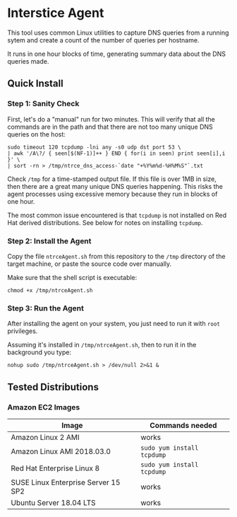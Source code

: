 Interstice Agent
================

This tool uses common Linux utilities to capture DNS queries from a
running sytem and create a count of the number of queries per hostname.

It runs in one hour blocks of time, generating summary data about the
DNS queries made.

## Quick Install

### Step 1: Sanity Check

First, let's do a "manual" run for two minutes. This will verify that
all the commands are in the path and that there are not too many unique
DNS queries on the host:

```
sudo timeout 120 tcpdump -lni any -s0 udp dst port 53 \
| awk '/A\?/ { seen[$(NF-1)]++ } END { for(i in seen) print seen[i],i }' \
| sort -rn > /tmp/ntrce_dns_access-`date "+%Y%m%d-%H%M%S"`.txt
```

Check `/tmp` for a time-stamped output file.  If this file is over 1MB
in size, then there are a great many unique DNS queries happening.
This risks the agent processes using excessive memory because they run
in blocks of one hour.

The most common issue encountered is that `tcpdump` is not installed on Red Hat
derived distributions. See below for notes on installing `tcpdump`.

### Step 2: Install the Agent

Copy the file `ntrceAgent.sh` from this repository to the `/tmp` directory
of the target machine, or paste the source code over manually.

Make sure that the shell script is executable:
```
chmod +x /tmp/ntrceAgent.sh
```


### Step 3: Run the Agent

After installing the agent on your system, you just need to run it with
`root` privileges.

Assuming it's installed in `/tmp/ntrceAgent.sh`, then to run it in the background
you type:
```
nohup sudo /tmp/ntrceAgent.sh > /dev/null 2>&1 &
```


## Tested Distributions

### Amazon EC2 Images

Image | Commands needed
------------ | ---------------
Amazon Linux 2 AMI | works
Amazon Linux AMI 2018.03.0 | `sudo yum install tcpdump`
Red Hat Enterprise Linux 8 | `sudo yum install tcpdump`
SUSE Linux Enterprise Server 15 SP2 | works
Ubuntu Server 18.04 LTS | works

